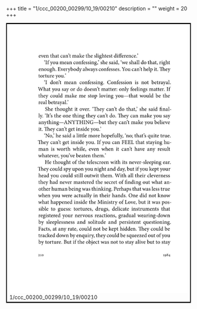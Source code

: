 +++
title = "1/ccc_00200_00299/10_19/00210"
description = ""
weight = 20
+++

<table style="border:2px solid black;max-width:800px;max-height:800px;" 
><tr><td>
<img class="center-fit-jpg"
src="/jpg_/out_jpg_1984__210.jpg">
1/ccc_00200_00299/10_19/00210
</img></td></tr></table>
